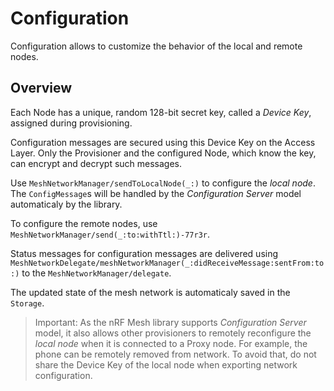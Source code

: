 # Configuration

Configuration allows to customize the behavior of the local and remote nodes.

## Overview

Each Node has a unique, random 128-bit secret key, called a *Device Key*, assigned during provisioning.

Configuration messages are secured using this Device Key on the Access Layer. Only the Provisioner
and the configured Node, which know the key, can encrypt and decrypt such messages.

Use ``MeshNetworkManager/sendToLocalNode(_:)`` to configure the *local node*. The ``ConfigMessage``s
will be handled by the *Configuration Server* model automaticaly by the library.

To configure the remote nodes, use ``MeshNetworkManager/send(_:to:withTtl:)-77r3r``.

Status messages for configuration messages are delivered using
``MeshNetworkDelegate/meshNetworkManager(_:didReceiveMessage:sentFrom:to:)`` to the 
``MeshNetworkManager/delegate``.

The updated state of the mesh network is automaticaly saved in the ``Storage``. 

> Important: As the nRF Mesh library supports *Configuration Server* model, it also allows 
             other provisioners to remotely reconfigure the *local node* when it is connected to a Proxy node.
             For example, the phone can be remotely removed from network. To avoid that, do not 
             share the Device Key of the local node when exporting network configuration.
